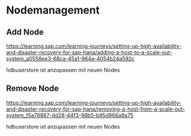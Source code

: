 # Nodemanagement

## Add Node
https://learning.sap.com/learning-journeys/setting-up-high-availability-and-disaster-recovery-for-sap-hana/adding-a-host-to-a-scale-out-system_a0558ee3-68ca-45a1-964a-4054b24a592c

hdbuserstore ist anzupassen mit neuen Nodes

## Remove Node
https://learning.sap.com/learning-journeys/setting-up-high-availability-and-disaster-recovery-for-sap-hana/removing-a-host-from-a-scale-out-system_f5a78887-dd28-44f3-98b5-b95d968a8a75

hdbuserstore ist anzupassen mit neuen Nodes
